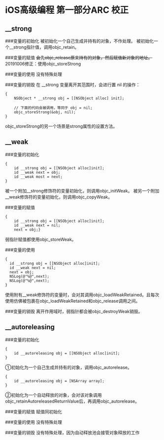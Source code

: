 # iOS高级编程 第一部分ARC 校正

## __strong
###变量的初始化
被初始化一个自己生成并持有的对象，不作处理。
被初始化一个__strong指针值，调用objc_retain。

###变量的赋值
<s>会先objc_release原来持有的对象，然后赋值新对象的地址。</s>
20191006修正：使用objc_storeStrong

###变量的使用
没有特殊处理

###变量的销毁
在 __strong 变量离开其范围时，会进行置 nil 的操作：
```
{
    NSObject * __strong obj = [[NSObject alloc] init];
    
    // 下面的代码会被调用，等同于 obj = nil;
    objc_storeStrong(&obj, nil);
}
```
objc_storeStrong的另一个场景是strong属性的设置方法。

## __weak
###变量的初始化
```
{
    id __strong obj = [[NSObject alloc]init];
    id __weak next = obj;
    id __weak most = next;
}
```
被一个附加__strong修饰符的变量初始化，则调用objc_initWeak。
被另一个附加__weak修饰符的变量初始化，则调用objc_copyWeak。

###变量的赋值
```
{
    id __strong obj = [[NSObject alloc]init];
    id __weak next = nil;
    next = obj;}
```
弱指针赋值都使用objc_storeWeak。

###变量的使用
```
{
  id __strong obj = [[NSObject alloc]init];
  id __weak next = nil;
  next = obj;
  NSLog(@"%@",next);
  NSLog(@"%@",next);
}
```
使用附有__weak修饰符的变量时，会对其调用objc_loadWeakRetained。且每次使用仿佛被包裹在objc_loadWeakRetained和objc_release调用之间。

###变量的销毁
离开作用域时，弱指针都会被objc_destroyWeak销毁。

## __autoreleasing
###变量的初始化
```
{
    id __autoreleasing obj = [[NSObject alloc]init];
}
```
①初始化为一个自己生成并持有的对象，调用objc_autorelease。

```
{
    id __autoreleasing obj = [NSArray array];
}
```
②初始化为一个自动释放的对象，会对该对象调用objc_retainAutoreleasedReturnValue后，再调用objc_autorelease。

###变量的赋值
赋值同初始化

###变量的使用
没有特殊处理

###变量的销毁
没有特殊处理，因为自动释放池会接管对象释放的工作


